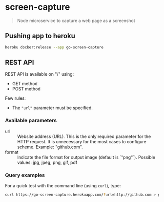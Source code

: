 # screen-capture
> Node microservice to capture a web page as a screenshot

## Pushing app to heroku

```bash
heroku docker:release --app go-screen-capture
```

## REST API

REST API is available on "/" using:

* GET method
* POST method

Few rules:

* The `"url"` parameter must be specified.

### Available parameters

<dl>
  <dt>url</dt>
  <dd>Website address (URL). This is the only required parameter for the HTTP request. It is unnecessary for the most cases to configure scheme. Example: "github.com".</dd>

  <dt>format</dt>
  <dd>Indicate the file format for output image (default is `"png"`). Possible values: jpg, jpeg, png, gif, pdf</dd>
</dl>


### Query examples

For a quick test with the command line (using `curl`), type:

```bash
curl https://go-screen-capture.herokuapp.com/?url=http://github.com > github.png
```
